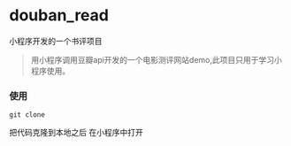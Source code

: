 # douban_read
小程序开发的一个书评项目

> 用小程序调用豆瓣api开发的一个电影测评网站demo,此项目只用于学习小程序使用。

### 使用

```
git clone 

```
把代码克隆到本地之后 在小程序中打开
